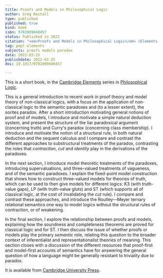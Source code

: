 ```yaml
---
title: Proofs and Models in Philosophical Logic
author: Greg Restall
type: published
published: true
kind: book
isbn: 9781009040457
status: Published in 2022
citation: "<em>Proofs and Models in Philosophical Logic</em> (Elements in Philosophy and Logic). Cambridge University Press, 2022."
tag: pmpl-elements
subjects: proofs models paradox
date: 2022-03-25
publishdate: 2022-03-25
doi: 10.1017/9781009040457

---
```

This is a short book, in the [Cambridge Elements](https://www.cambridge.org/core/what-we-publish/elements) series in [Philosophical Logic](https://www.cambridge.org/core/what-we-publish/elements/elements-in-philosophy-and-logic). 

This is a general introduction to recent work in proof theory and model theory of non-classical logics, with a focus on the application of non-classical logic to the semantic paradoxes and (to a lesser extent), the sorites paradox. After a short introduction motivating general notions of proof and of models, I introduce and motivate a simple natural deduction system, and present the structure of the liar paradoxical argument (concerning truth) and Curry's paradox (concerning class membership). I introduce and motivate the notion of a structural rule, in both natural deduction and the sequent calculus and I compare and contrast the different approaches to substructural treatments of the paradox, contrasting the roles that *contraction*, *cut* and *identity* play in the derivations of the paradoxes. 

In the next section, I introduce model theoretic treatments of the paradoxes, introducing supervaluations, and three-valued treatments of vagueness, and of the semantic paradoxes. I explain the fixed-point model construction that shows how to construct three-valued models for theories of truth, which can be used to then give models for different logics: K3 (with truth-value gaps), LP (with truth-value gluts) and ST (which supports all of classical logic, at the cost of invalidating the *cut* rule). I compare and contrast these approaches, and introduce the Routley—Meyer ternary relational semantics one way to model logics without the structural rules of contraction, or of weakening. 

In the final section, I explore the relationship between proofs and models, explaining how the soundness and completeness theorems are proved for classical logic and for ST. I then discuss the issue of whether proofs or models play the primary *semantic* role, relating this question to the broader context of inferentialist and representationalist theories of meaning. This section closes with a discussion of the different resources that proof-first and model-first accounts of semantics have for answering the general question of how a language might be generally resistant to triviality due to paradox.  

It is available from [Cambridge University Press](https://doi.org/10.1017/9781009040457).